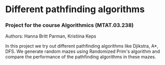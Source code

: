 # Different pathfinding algorithms
### Project for the course Algorithmics (MTAT.03.238)
Authors: Hanna Britt Parman, Kristiina Keps

In this project we try out different pathfinding algorithms like Djikstra, A*, DFS. We generate random mazes using Randomized Prim's algorithm and compare the performance of the pathfinding algorithms in these mazes.
